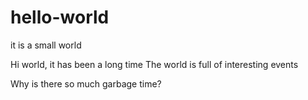 # hello-world
it is a small world

Hi world, it has been a long time
The world is full of interesting events

Why is there so much garbage time?
